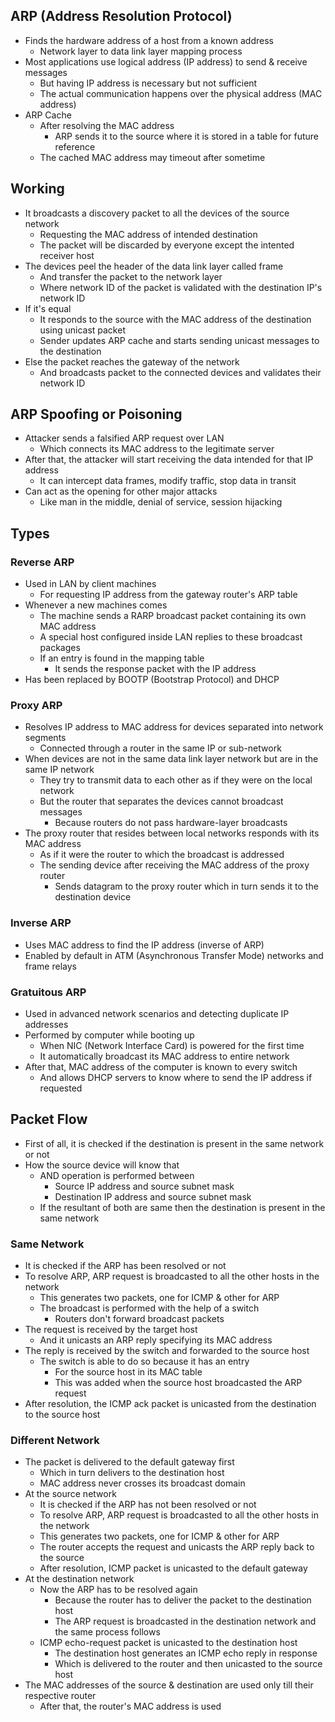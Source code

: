 ## ARP (Address Resolution Protocol)
- Finds the hardware address of a host from a known address
  - Network layer to data link layer mapping process
- Most applications use logical address (IP address) to send & receive messages
  - But having IP address is necessary but not sufficient
  - The actual communication happens over the physical address (MAC address)
- ARP Cache
  - After resolving the MAC address
    - ARP sends it to the source where it is stored in a table for future reference
  - The cached MAC address may timeout after sometime

## Working
- It broadcasts a discovery packet to all the devices of the source network
  - Requesting the MAC address of intended destination
  - The packet will be discarded by everyone except the intented receiver host
- The devices peel the header of the data link layer called frame
  - And transfer the packet to the network layer
  - Where network ID of the packet is validated with the destination IP's network ID
- If it's equal
  - It responds to the source with the MAC address of the destination using unicast packet
  - Sender updates ARP cache and starts sending unicast messages to the destination
- Else the packet reaches the gateway of the network
  - And broadcasts packet to the connected devices and validates their network ID

## ARP Spoofing or Poisoning
- Attacker sends a falsified ARP request over LAN
  - Which connects its MAC address to the legitimate server
- After that, the attacker will start receiving the data intended for that IP address
  - It can intercept data frames, modify traffic, stop data in transit
- Can act as the opening for other major attacks
  - Like man in the middle, denial of service, session hijacking

## Types
### Reverse ARP
- Used in LAN by client machines
  - For requesting IP address from the gateway router's ARP table
- Whenever a new machines comes
  - The machine sends a RARP broadcast packet containing its own MAC address
  - A special host configured inside LAN replies to these broadcast packages
  - If an entry is found in the mapping table
    - It sends the response packet with the IP address
- Has been replaced by BOOTP (Bootstrap Protocol) and DHCP

### Proxy ARP
- Resolves IP address to MAC address for devices separated into network segments
  - Connected through a router in the same IP or sub-network
- When devices are not in the same data link layer network but are in the same IP network
  - They try to transmit data to each other as if they were on the local network
  - But the router that separates the devices cannot broadcast messages
    - Because routers do not pass hardware-layer broadcasts
- The proxy router that resides between local networks responds with its MAC address
  - As if it were the router to which the broadcast is addressed
  - The sending device after receiving the MAC address of the proxy router
    - Sends datagram to the proxy router which in turn sends it to the destination device

### Inverse ARP
- Uses MAC address to find the IP address (inverse of ARP)
- Enabled by default in ATM (Asynchronous Transfer Mode) networks and frame relays

### Gratuitous ARP
- Used in advanced network scenarios and detecting duplicate IP addresses
- Performed by computer while booting up
  - When NIC (Network Interface Card) is powered for the first time
  - It automatically broadcast its MAC address to entire network
- After that, MAC address of the computer is known to every switch
  - And allows DHCP servers to know where to send the IP address if requested

## Packet Flow
- First of all, it is checked if the destination is present in the same network or not
- How the source device will know that
  - AND operation is performed between
    - Source IP address and source subnet mask
    - Destination IP address and source subnet mask
  - If the resultant of both are same then the destination is present in the same network

### Same Network
- It is checked if the ARP has been resolved or not
- To resolve ARP, ARP request is broadcasted to all the other hosts in the network
  - This generates two packets, one for ICMP & other for ARP
  - The broadcast is performed with the help of a switch
    - Routers don't forward broadcast packets
- The request is received by the target host
  - And it unicasts an ARP reply specifying its MAC address
- The reply is received by the switch and forwarded to the source host
  - The switch is able to do so because it has an entry
    - For the source host in its MAC table
    - This was added when the source host broadcasted the ARP request
- After resolution, the ICMP ack packet is unicasted from the destination to the source host

### Different Network
- The packet is delivered to the default gateway first
  - Which in turn delivers to the destination host
  - MAC address never crosses its broadcast domain
- At the source network
  - It is checked if the ARP has not been resolved or not
  - To resolve ARP, ARP request is broadcasted to all the other hosts in the network
  - This generates two packets, one for ICMP & other for ARP
  - The router accepts the request and unicasts the ARP reply back to the source
  - After resolution, ICMP packet is unicasted to the default gateway
- At the destination network
  - Now the ARP has to be resolved again
    - Because the router has to deliver the packet to the destination host
    - The ARP request is broadcasted in the destination network and the same process follows
  - ICMP echo-request packet is unicasted to the destination host
    - The destination host generates an ICMP echo reply in response
    - Which is delivered to the router and then unicasted to the source host
- The MAC addresses of the source & destination are used only till their respective router
  - After that, the router's MAC address is used
